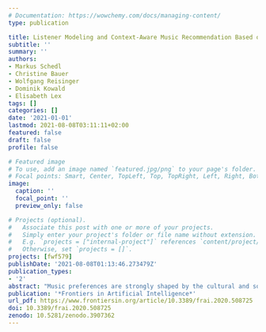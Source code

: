 ```yaml
---
# Documentation: https://wowchemy.com/docs/managing-content/
type: publication

title: Listener Modeling and Context-Aware Music Recommendation Based on Country Archetypes
subtitle: ''
summary: ''
authors:
- Markus Schedl
- Christine Bauer
- Wolfgang Reisinger
- Dominik Kowald
- Elisabeth Lex
tags: []
categories: []
date: '2021-01-01'
lastmod: 2021-08-08T03:11:11+02:00
featured: false
draft: false
profile: false

# Featured image
# To use, add an image named `featured.jpg/png` to your page's folder.
# Focal points: Smart, Center, TopLeft, Top, TopRight, Left, Right, BottomLeft, Bottom, BottomRight.
image:
  caption: ''
  focal_point: ''
  preview_only: false

# Projects (optional).
#   Associate this post with one or more of your projects.
#   Simply enter your project's folder or file name without extension.
#   E.g. `projects = ["internal-project"]` references `content/project/deep-learning/index.md`.
#   Otherwise, set `projects = []`.
projects: [fwf579]
publishDate: '2021-08-08T01:13:46.273479Z'
publication_types:
- '2'
abstract: "Music preferences are strongly shaped by the cultural and socio-economic background of the listener, which is reflected, to a considerable extent, in country-specific music listening profiles. Previous work has already identified several country-specific differences in the popularity distribution of music artists listened to. In particular, what constitutes the ''music mainstream'' strongly varies between countries. To complement and extend these results, the article at hand delivers the following major contributions: First, using state-of-the-art unsupervized learning techniques, we identify and thoroughly investigate (1) country profiles of music preferences on the fine-grained level of music tracks (in contrast to earlier work that relied on music preferences on the artist level) and (2) country archetypes that subsume countries sharing similar patterns of listening preferences. Second, we formulate four user models that leverage the user's country information on music preferences. Among others, we propose a user modeling approach to describe a music listener as a vector of similarities over the identified country clusters or archetypes. Third, we propose a context-aware music recommendation system that leverages implicit user feedback, where context is defined via the four user models. More precisely, it is a multi-layer generative model based on a variational autoencoder, in which contextual features can influence recommendations through a gating mechanism. Fourth, we thoroughly evaluate the proposed recommendation system and user models on a real-world corpus of more than one billion listening records of users around the world (out of which we use 369 million in our experiments) and show its merits vis-a-vis state-of-the-art algorithms that do not exploit this type of context information."
publication: '*Frontiers in Artificial Intelligence*'
url_pdf: https://www.frontiersin.org/article/10.3389/frai.2020.508725
doi: 10.3389/frai.2020.508725
zenodo: 10.5281/zenodo.3907362
---
```

